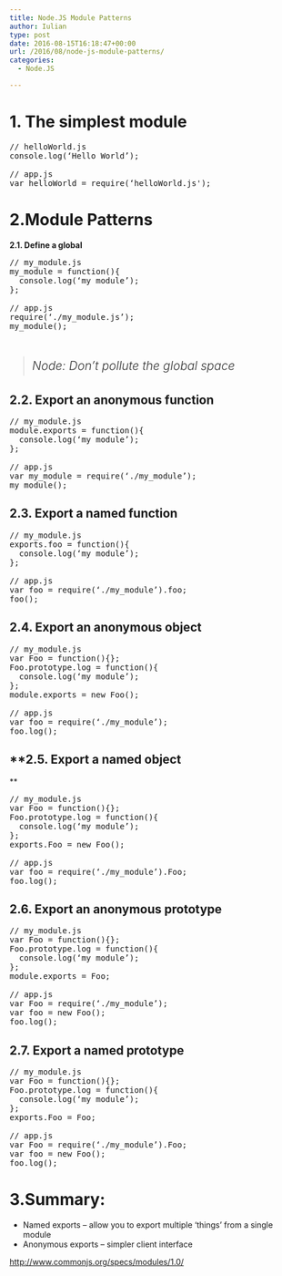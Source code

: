 ```yaml
---
title: Node.JS Module Patterns
author: Iulian
type: post
date: 2016-08-15T16:18:47+00:00
url: /2016/08/node-js-module-patterns/
categories:
  - Node.JS

---
```

# **1. The simplest module**

<pre class="lang:js decode:true ">// helloWorld.js
console.log(‘Hello World’);

// app.js
var helloWorld = require(‘helloWorld.js');</pre>

# **2.Module Patterns**
  
**2.1. Define a global**

<pre class="lang:js decode:true">// my_module.js
my_module = function(){
  console.log(‘my module’);
};

// app.js
require(‘./my_module.js’);
my_module();

</pre>

> ## <em style="font-weight: 300; color: #333333; line-height: 1.625;">Node: Don’t pollute the global space</em>

## **2.2. Export an anonymous function**

<pre class="lang:js decode:true">// my_module.js 
module.exports = function(){
  console.log(‘my module’);
};

// app.js 
var my_module = require(‘./my_module’);
my_module();</pre>

## **2.3. Export a named function**

<pre class="lang:js decode:true ">// my_module.js 
exports.foo = function(){
  console.log(‘my module’);
};

// app.js 
var foo = require(‘./my_module’).foo;
foo();</pre>

## **2.4. Export an anonymous object**

<pre class="lang:js decode:true">// my_module.js 
var Foo = function(){};
Foo.prototype.log = function(){
  console.log(‘my module’);
};
module.exports = new Foo();

// app.js 
var foo = require(‘./my_module’);
foo.log();</pre>

## **2.5. Export a named object
  
**

<pre class="lang:js decode:true ">// my_module.js 
var Foo = function(){};
Foo.prototype.log = function(){
  console.log(‘my module’);
};
exports.Foo = new Foo();

// app.js 
var foo = require(‘./my_module’).Foo;
foo.log();</pre>

## **2.6. Export an anonymous prototype**

<pre class="lang:js decode:true ">// my_module.js 
var Foo = function(){};
Foo.prototype.log = function(){
  console.log(‘my module’);
};
module.exports = Foo;

// app.js 
var Foo = require(‘./my_module’);
var foo = new Foo();
foo.log();</pre>

## **2.7. Export a named prototype**

<pre class="lang:js decode:true">// my_module.js 
var Foo = function(){};
Foo.prototype.log = function(){
  console.log(‘my module’);
};
exports.Foo = Foo;

// app.js 
var Foo = require(‘./my_module’).Foo;
var foo = new Foo();
foo.log();</pre>

# 3.Summary:

  * Named exports &#8211; allow you to export multiple ‘things’ from a single module
  * Anonymous exports &#8211; simpler client interface

http://www.commonjs.org/specs/modules/1.0/